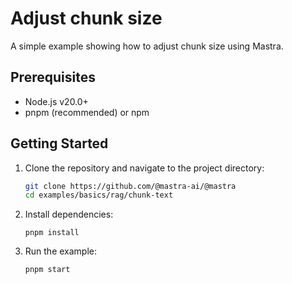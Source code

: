 # Adjust chunk size

A simple example showing how to adjust chunk size using Mastra.

## Prerequisites

- Node.js v20.0+
- pnpm (recommended) or npm

## Getting Started

1. Clone the repository and navigate to the project directory:

   ```bash
   git clone https://github.com/@mastra-ai/@mastra
   cd examples/basics/rag/chunk-text
   ```

2. Install dependencies:

   ```
   pnpm install
   ```

3. Run the example:

   ```bash
   pnpm start
   ```
